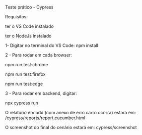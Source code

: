 Teste prático - Cypress

Requisitos:

ter o VS Code instalado 

ter o NodeJs instalado

1- Digitar no terminal do VS Code: npm install 

2 - Para rodar em cada browser:

npm run test:chrome 

npm run test:firefox

npm run test:edge

3 - Para rodar em backend, digitar: 

npx cypress run

O relatório em bdd (com anexo de erro carro ocorra) estará em: /cypress/reports/report.cucumber.html

O screenshot do final do cenário estará em: cypress/screenshot
